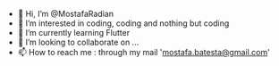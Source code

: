 - 👋 Hi, I’m @MostafaRadian
- 👀 I’m interested in coding, coding and nothing but coding 
- 🌱 I’m currently learning Flutter
- 💞️ I’m looking to collaborate on ...
- 📫 How to reach me : through my mail 'mostafa.batesta@gmail.com'

<!---
MostafaRadian/MostafaRadian is a ✨ special ✨ repository because its `README.md` (this file) appears on your GitHub profile.
You can click the Preview link to take a look at your changes.
--->
